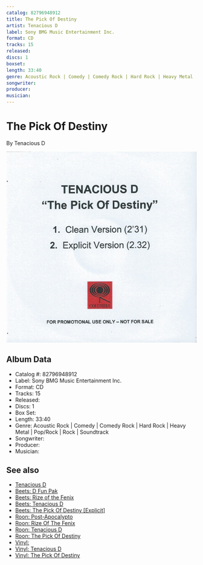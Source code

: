 ```yaml
---
catalog: 82796948912
title: The Pick Of Destiny
artist: Tenacious D
label: Sony BMG Music Entertainment Inc.
format: CD
tracks: 15
released: 
discs: 1
boxset: 
length: 33:40
genre: Acoustic Rock | Comedy | Comedy Rock | Hard Rock | Heavy Metal | Pop/Rock | Rock | Soundtrack
songwriter: 
producer: 
musician: 
---
```


# The Pick Of Destiny

By Tenacious D

![](../../assets/albumcovers/Tenacious_D-The_Pick_Of_Destiny.png)

## Album Data

- Catalog #: 82796948912
- Label: Sony BMG Music Entertainment Inc.
- Format: CD
- Tracks: 15
- Released: 
- Discs: 1
- Box Set: 
- Length: 33:40
- Genre: Acoustic Rock | Comedy | Comedy Rock | Hard Rock | Heavy Metal | Pop/Rock | Rock | Soundtrack
- Songwriter: 
- Producer: 
- Musician: 


## See also

- [Tenacious D](Tenacious_D.md)
- [Beets: D Fun Pak](../../Beets/Tenacious_D/D_Fun_Pak.md)
- [Beets: Rize of the Fenix](../../Beets/Tenacious_D/Rize_of_the_Fenix.md)
- [Beets: Tenacious D](../../Beets/Tenacious_D/Tenacious_D.md)
- [Beets: The Pick Of Destiny [Explicit]](../../Beets/Tenacious_D/The_Pick_Of_Destiny_[Explicit].md)
- [Roon: Post-Apocalypto](../../Roon/Tenacious_D/Post-Apocalypto.md)
- [Roon: Rize Of The Fenix](../../Roon/Tenacious_D/Rize_Of_The_Fenix.md)
- [Roon: Tenacious D](../../Roon/Tenacious_D/Tenacious_D.md)
- [Roon: The Pick Of Destiny](../../Roon/Tenacious_D/The_Pick_Of_Destiny.md)
- [Vinyl: ](../../Vinyl/Tenacious_D/Tenacious_D_index.md)
- [Vinyl: Tenacious D](../../Vinyl/Tenacious_D/Tenacious_D.md)
- [Vinyl: The Pick Of Destiny](../../Vinyl/Tenacious_D/The_Pick_Of_Destiny.md)
